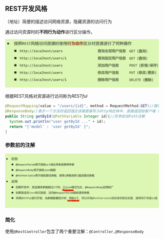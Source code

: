 ## REST开发风格

（地址）简便的描述访问网络资源，隐藏资源的访问行为

通过访问资源时的**不同行为动作**进行区分操作。

<img src="../Pic/image-20240319152623643.png" alt="image-20240319152623643" style="zoom:50%;" />

根据REST风格对资源进行访问称为*RESTful*

```java
@RequestMapping(value = "/users/{id}", method = RequestMethod.GET)//路径上有参数占位符
@ResponseBody//表示一个方法的返回值应该被直接写入Http响应体中，直接返回给客户端（比如序列化为JSON）
public String getById(@PathVariable Integer id){//形参前加Path注解
  System.out.println("user getById ..." + id);
  return "{'model' : 'user getById' }";
}
```

### 参数前的注解

<img src="../Pic/image-20240319153929194.png" alt="image-20240319153929194" style="zoom:50%;" />

### 简化

使用`@RestController`包含了两个重要注解：`@Controller,@ResponseBody`